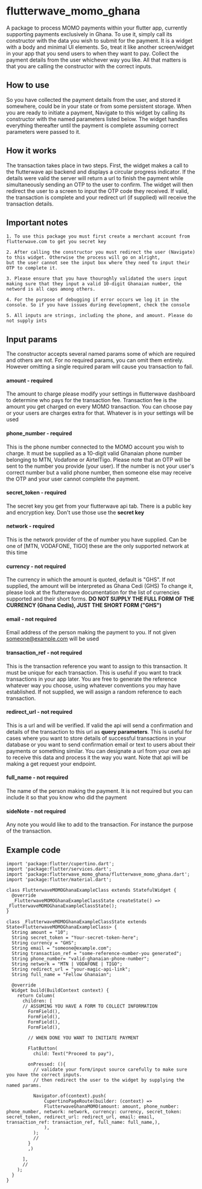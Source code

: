 # flutterwave_momo_ghana

A package to process MOMO payments within your  flutter app, currently supporting payments exclusively in Ghana.
To use it, simply call its constructor with the data you wish to submit for the payment. It is a widget with a body and minimal UI
elements. So, treat it like another screen/widget in your app that you send users to when they want to pay.
Collect the payment details from the user whichever way you like. All that matters is that you are calling the constructor with the correct inputs.

## How to use
So you have collected the payment details from the user, and stored it somewhere, could be in your state or from some persistent storage.
When you are ready to initiate a payment, Navigate to this widget by calling its constructor with the named parameters listed below.
The widget handles everything thereafter until the payment is complete assuming correct parameters were passed to it.

## How it works
The transaction takes place in two steps. First, the widget makes a call to the flutterwave api backend and displays a circular progress indicator.
If the details were valid the server will return a url to finish the payment while simultaneously sending an OTP to the user to confirm.
The widget will then redirect the user to a screen to input the OTP code they received. If valid, the transaction is complete and 
your redirect url (if supplied) will receive the transaction details. 

## Important notes
    1. To use this package you must first create a merchant account from flutterwave.com to get you secret key
    
    2. After calling the constructor you must redirect the user (Navigate) to this widget. Otherwise the process will go on alright, 
    but the user cannot see the input box where they need to input their OTP to complete it.
    
    3. Please ensure that you have thouroghly validated the users input making sure that they input a valid 10-digit Ghanaian number, the netword is all caps among others.
    
    4. For the purpose of debugging if error occurs we log it in the console. So if you have issues during development, check the console
    
    5. All inputs are strings, including the phone, and amount. Please do not supply ints
    
## Input params
The constructor accepts several named params some of which are required and others are not. For no required params,
you can omit them entirely. However omitting a single required param will cause you transaction to fail. 

#### amount - required
The amount to charge please modify your settings in flutterwave dashboard to determine who pays for the transaction fee. Transaction fee is the amount you get charged on every  MOMO transaction. You can choose pay or your users are charges extra for that. Whatever is in your settings will be used

#### phone_number - required
This is the phone number connected to the MOMO account you wish to charge. It must be supplied as a 10-digit valid Ghanaian phone number belonging to MTN, Vodafone or AirtelTigo.
Please note that an OTP will be sent to the number you provide (your user).
If the number is not your user's correct number but a valid phone number, then someone else may receive the OTP and your user cannot complete the payment.

#### secret_token - required
The secret key you get from your flutterwave api tab. There is a public key and encryption key. Don't use those use the **secret key**

#### network - required
This is the network provider of the of number you have supplied. Can be one of [MTN, VODAFONE, TIGO] these are the only supported network at this time

#### currency - not required
The currency in which the amount is quoted, default is "GHS". If not supplied, the amount will be interpreted as Ghana Cedi (GHS)
To change it, please look at the flutterwave documentation for the list of currencies supported and their short forms. **DO NOT SUPPLY THE FULL FORM OF THE CURRENCY (Ghana Cedis), JUST THE SHORT FORM ("GHS")**

#### email - not required
Email address of the person making the payment to you. If not given someone@example.com will be used
  
#### transaction_ref - not required
This is the transaction reference you want to assign to this transaction. It must be unique for each transaction. This is useful if you want to track transactions in your app later.
You are free to generate the reference whatever way you choose, using whatever conventions you may have established. If not supplied, we will assign a random reference to each transaction.

#### redirect_url - not required
This is a url and will be verified. If valid the api will send a confirmation  and details of the transaction to this url as **query parameters**. This is useful for cases where 
you want to store details of successful transactions in your database or you want to send confirmation email or text to users about their payments or something similar.
You can designate a url from your own api to receive this data and process it the way you want. Note that api will be making a get request your endpoint.

#### full_name - not required
The name of the person making the payment. It is not required but you can include it so that you know who did the payment

#### sideNote - not required
Any note you would like to add to the transaction. For instance the purpose of the transaction.

## Example code
```
import 'package:flutter/cupertino.dart';
import 'package:flutter/services.dart';
import 'package:flutterwave_momo_ghana/flutterwave_momo_ghana.dart';
import 'package:flutter/material.dart';

class FlutterwaveMOMOGhanaExampleClass extends StatefulWidget {
  @override
  _FlutterwaveMOMOGhanaExampleClassState createState() => _FlutterwaveMOMOGhanaExampleClassState();
}

class _FlutterwaveMOMOGhanaExampleClassState extends State<FlutterwaveMOMOGhanaExampleClass> {
  String amount = "10";
  String secret_token = "Your-secret-token-here";
  String currency = "GHS";
  String email = "someone@example.com";
  String transaction_ref = "some-reference-number-you generated";
  String phone_number= "valid-ghanaian-phone-number";
  String network = "MTN | VODAFONE | TIGO";
  String redirect_url = "your-magic-api-link";
  String full_name = "Fellow Ghanaian";

  @override
  Widget build(BuildContext context) {
    return Column(
      children: [
      // ASSUMING YOU HAVE A FORM TO COLLECT INFORMATION
        FormField(),
        FormField(),
        FormField(),
        FormField(),

        // WHEN DONE YOU WANT TO INITIATE PAYMENT
        
        FlatButton(
          child: Text("Proceed to pay"),
          
        onPressed: (){
          // validate your form/input source carefully to make sure you have the correct inputs.
          // then redirect the user to the widget by supplying the named params.

          Navigator.of(context).push(
              CupertinoPageRoute(builder: (context) =>
              FlutterwaveGhanaMOMO(amount: amount, phone_number: phone_number, network: network, currency: currency, secret_token: secret_token, redirect_url: redirect_url, email: email, transaction_ref: transaction_ref, full_name: full_name,),
              ),
          );
          //
        }
        ,)

      ],
      //
    );
  }
}

```
